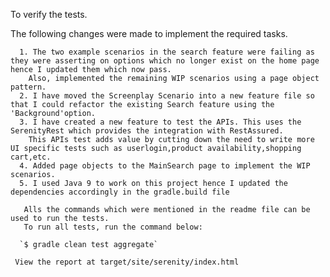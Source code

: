 
To verify the tests.

 
The following changes were made to implement the required tasks.

      1. The two example scenarios in the search feature were failing as they were asserting on options which no longer exist on the home page hence I updated them which now pass.
        Also, implemented the remaining WIP scenarios using a page object pattern.
      2. I have moved the Screenplay Scenario into a new feature file so that I could refactor the existing Search feature using the 'Background'option.
      3. I have created a new feature to test the APIs. This uses the SerenityRest which provides the integration with RestAssured.
        This APIs test adds value by cutting down the need to write more UI specific tests such as userlogin,product availability,shopping cart,etc.
      4. Added page objects to the MainSearch page to implement the WIP scenarios.
      5. I used Java 9 to work on this project hence I updated the dependencies accordingly in the gradle.build file

       Alls the commands which were mentioned in the readme file can be used to run the tests.
       To run all tests, run the command below:

      `$ gradle clean test aggregate`

     View the report at target/site/serenity/index.html
